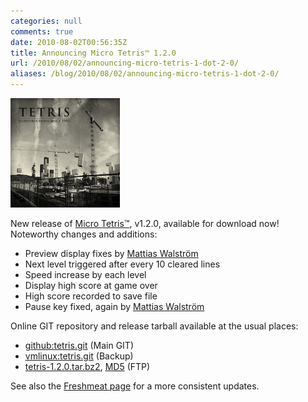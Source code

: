 ```yaml
---
categories: null
comments: true
date: 2010-08-02T00:56:35Z
title: Announcing Micro Tetris™ 1.2.0
url: /2010/08/02/announcing-micro-tetris-1-dot-2-0/
aliases: /blog/2010/08/02/announcing-micro-tetris-1-dot-2-0/
---
```


[<img class="right" src="/images/TetrisConstruction.jpg" style="width: 175px;">](http://erikjohanssonphoto.com/work/tetris/)

New release of [Micro Tetris™](/tetris.html), v1.2.0, available for
download now!  Noteworthy changes and additions:

* Preview display fixes by [Mattias Walström][1]
* Next level triggered after every 10 cleared lines
* Speed increase by each level
* Display high score at game over
* High score recorded to save file
* Pause key fixed, again by [Mattias Walström][1]

Online GIT repository and release tarball available at the usual places:

* [github:tetris.git][2] (Main GIT)
* [vmlinux:tetris.git][3] (Backup)
* [tetris-1.2.0.tar.bz2][4], [MD5][5] (FTP) 

See also the [Freshmeat page][6] for a more consistent updates. 

[1]: https://github.com/lazzer
[2]: http://github.com/troglobit/tetris
[3]: http://git.troglobit.com/tetris.git
[4]: ftp://ftp.troglobit.com/tetris/tetris-1.2.0.tar.bz2
[5]: ftp://ftp.troglobit.com/tetris/tetris-1.2.0.tar.bz2.md5
[6]: http://freshmeat.net/projects/micro-tetris
